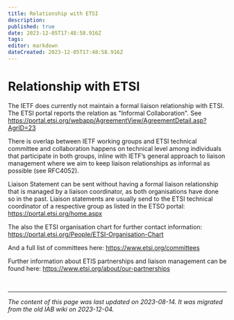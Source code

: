 ```yaml
---
title: Relationship with ETSI
description: 
published: true
date: 2023-12-05T17:48:58.916Z
tags: 
editor: markdown
dateCreated: 2023-12-05T17:48:58.916Z
---
```


# Relationship with ETSI
The IETF does currently not maintain a formal liaison relationship with ETSI. The ETSI portal reports the relation as "Informal Collaboration". See https://portal.etsi.org/webapp/AgreementView/AgreementDetail.asp?AgrID=23

There is overlap between IETF working groups and ETSI technical committee and collaboration happens on technical level among individuals that participate in both groups, inline with IETF’s general approach to liaison management where we aim to keep liaison relationships as informal as possible (see RFC4052).

Liaison Statement can be sent without having a formal liaison relationship that is managed by a liaison coordinator, as both organisations have done so in the past. Liaison statements are usually send to the ETSI technical coordinator of a respective group as listed in the ETSO portal: https://portal.etsi.org/home.aspx

The also the ETSI organisation chart for further contact information: https://portal.etsi.org/People/ETSI-Organisation-Chart

And a full list of committees here: https://www.etsi.org/committees

Further information about ETIS partnerships and liaison management can be found here: https://www.etsi.org/about/our-partnerships

&nbsp;
&nbsp;
&nbsp;

---

*The content of this page was last updated on 2023-08-14. It was migrated from the old IAB wiki on 2023-12-04.*
